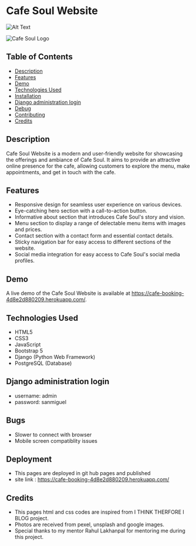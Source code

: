 

# Cafe Soul Website
![Alt Text](cafepic.png)

![Cafe Soul Logo](https://cafe-booking-4d8e2d880209.herokuapp.com/)

## Table of Contents

- [Description](#description)
- [Features](#features)
- [Demo](#demo)
- [Technologies Used](#technologies-used)
- [Installation](#installation)
- [Django administration login](#admin)
- [Debug](#debug)
- [Contributing](#contributing)
- [Credits](#credits)

## Description

Cafe Soul Website is a modern and user-friendly website for showcasing the offerings and ambiance of Cafe Soul. It aims to provide an attractive online presence for the cafe, allowing customers to explore the menu, make appointments, and get in touch with the cafe.

## Features

- Responsive design for seamless user experience on various devices.
- Eye-catching hero section with a call-to-action button.
- Informative about section that introduces Cafe Soul's story and vision.
- Menu section to display a range of delectable menu items with images and prices.
- Contact section with a contact form and essential contact details.
- Sticky navigation bar for easy access to different sections of the website.
- Social media integration for easy access to Cafe Soul's social media profiles.

## Demo

A live demo of the Cafe Soul Website is available at https://cafe-booking-4d8e2d880209.herokuapp.com/.

## Technologies Used

- HTML5
- CSS3
- JavaScript
- Bootstrap 5
- Django (Python Web Framework)
- PostgreSQL (Database)

## Django administration login

- username: admin
- password: sanmiguel


## Bugs

- Slower to connect with browser</li>
- Mobile screen compatiblity issues</li>



## Deployment


- This pages are deployed in git hub pages and published </li>
- site link : https://cafe-booking-4d8e2d880209.herokuapp.com/</li>



## Credits


- This pages html and css codes are inspired from I THINK THERFORE I BLOG project.
- Photos are received from pexel, unsplash and google images. 
- Special thanks to my mentor Rahul Lakhanpal for mentoring me during this project.